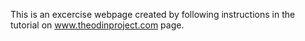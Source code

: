 This is an excercise webpage created by following instructions in the tutorial on www.theodinproject.com page.